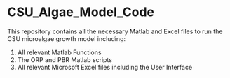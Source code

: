 # CSU_Algae_Model_Code
This repository contains all the necessary Matlab and Excel files to run the CSU microalgae growth model including:

1) All relevant Matlab Functions
2) The ORP and PBR Matlab scripts
2) All relevant Microsoft Excel files including the User Interface



